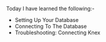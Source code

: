 Today I have learned the following:- 

- Setting Up Your Database
- Connecting To The Database
- Troubleshooting: Connecting Knex